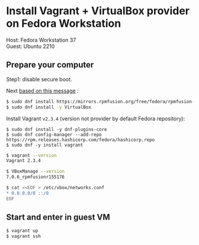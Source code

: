# Install Vagrant + VirtualBox provider on Fedora Workstation

Host: Fedora Workstation 37  
Guest: Ubuntu 2210

## Prepare your computer

Step1: disable secure boot.

Next [based on this message](https://discussion.fedoraproject.org/t/what-is-the-best-way-of-installing-virtualbox-on-f37/74926) :

```sh
$ sudo dnf install https://mirrors.rpmfusion.org/free/fedora/rpmfusion-free-release-$(rpm -E %fedora).noarch.rpm https://mirrors.rpmfusion.org/nonfree/fedora/rpmfusion-nonfree-release-$(rpm -E %fedora).noarch.rpm
$ sudo dnf install -y VirtualBox
```

Install Vagrant `v2.3.4` (version not provider by default Fedora repository):

```
$ sudo dnf install -y dnf-plugins-core
$ sudo dnf config-manager --add-repo https://rpm.releases.hashicorp.com/fedora/hashicorp.repo
$ sudo dnf -y install vagrant
```


```sh
$ vagrant --version
Vagrant 2.3.4
```

```sh
$ VBoxManage --version
7.0.6_rpmfusionr155176
```

```sh
$ cat <<EOF > /etc/vbox/networks.conf
* 0.0.0.0/0 ::/0
EOF
```


## Start and enter in guest VM

```sh
$ vagrant up
$ vagrant ssh
```

